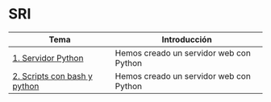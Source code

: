 # SRI
| **Tema**  | **Introducción**  |
|---|---|
| [1. Servidor Python](ejercicios/ejercicio1/1.Servidor-web-Python.md)  | Hemos creado un servidor web con Python |
| [2. Scripts con bash y python](ejercicios/ejercicio1/1.Servidor-web-Python.md)  | Hemos creado un servidor web con Python |

